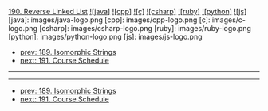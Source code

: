 [190. Reverse Linked List](https://leetcode.com/problems/reverse-linked-list/)
[![java]](https://github.com/leetcode-study-group/leetcode-java-solutions/blob/master/190-reverse-linked-list.md)
[![cpp]](https://github.com/leetcode-study-group/leetcode-cpp-solutions/blob/master/190-reverse-linked-list.md)
[![c]](https://github.com/leetcode-study-group/leetcode-c-solutions/blob/master/190-reverse-linked-list.md)
[![csharp]](https://github.com/leetcode-study-group/leetcode-csharp-solutions/blob/master/190-reverse-linked-list.md)
[![ruby]](https://github.com/leetcode-study-group/leetcode-ruby-solutions/blob/master/190-reverse-linked-list.md)
[![python]](https://github.com/leetcode-study-group/leetcode-python-solutions/blob/master/190-reverse-linked-list.md)
[![js]](https://github.com/leetcode-study-group/leetcode-js-solutions/blob/master/190-reverse-linked-list.md)
[java]: images/java-logo.png
[cpp]: images/cpp-logo.png
[c]: images/c-logo.png
[csharp]: images/csharp-logo.png
[ruby]: images/ruby-logo.png
[python]: images/python-logo.png
[js]: images/js-logo.png

- [prev: 189. Isomorphic Strings](189-isomorphic-strings.md)
- [next: 191. Course Schedule](191-course-schedule.md)

---


---

- [prev: 189. Isomorphic Strings](189-isomorphic-strings.md)
- [next: 191. Course Schedule](191-course-schedule.md)
